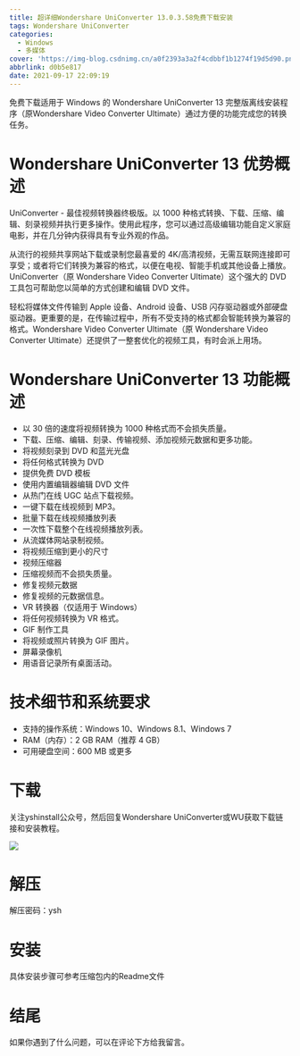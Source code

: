 ```yaml
---
title: 超详细Wondershare UniConverter 13.0.3.58免费下载安装
tags: Wondershare UniConverter
categories:
  - Windows
  - 多媒体
cover: 'https://img-blog.csdnimg.cn/a0f2393a3a2f4cdbbf1b1274f19d5d90.png'
abbrlink: d0b5e817
date: 2021-09-17 22:09:19
---
```


免费下载适用于 Windows 的 Wondershare UniConverter 13 完整版离线安装程序（原Wondershare Video Converter Ultimate）通过方便的功能完成您的转换任务。

# Wondershare UniConverter 13 优势概述
UniConverter - 最佳视频转换器终极版。以 1000 种格式转换、下载、压缩、编辑、刻录视频并执行更多操作。使用此程序，您可以通过高级编辑功能自定义家庭电影，并在几分钟内获得具有专业外观的作品。

从流行的视频共享网站下载或录制您最喜爱的 4K/高清视频，无需互联网连接即可享受；或者将它们转换为兼容的格式，以便在电视、智能手机或其他设备上播放。UniConverter（原 Wondershare Video Converter Ultimate）这个强大的 DVD 工具包可帮助您以简单的方式创建和编辑 DVD 文件。

轻松将媒体文件传输到 Apple 设备、Android 设备、USB 闪存驱动器或外部硬盘驱动器。更重要的是，在传输过程中，所有不受支持的格式都会智能转换为兼容的格式。Wondershare Video Converter Ultimate（原 Wondershare Video Converter Ultimate）还提供了一整套优化的视频工具，有时会派上用场。

# Wondershare UniConverter 13 功能概述
- 以 30 倍的速度将视频转换为 1000 种格式而不会损失质量。
- 下载、压缩、编辑、刻录、传输视频、添加视频元数据和更多功能。
- 将视频刻录到 DVD 和蓝光光盘
- 将任何格式转换为 DVD
- 提供免费 DVD 模板
- 使用内置编辑器编辑 DVD 文件
- 从热门在线 UGC 站点下载视频。
- 一键下载在线视频到 MP3。
- 批量下载在线视频播放列表
- 一次性下载整个在线视频播放列表。
- 从流媒体网站录制视频。
- 将视频压缩到更小的尺寸
- 视频压缩器
- 压缩视频而不会损失质量。
- 修复视频元数据
- 修复视频的元数据信息。
- VR 转换器（仅适用于 Windows）
- 将任何视频转换为 VR 格式。
- GIF 制作工具
- 将视频或照片转换为 GIF 图片。
- 屏幕录像机
- 用语音记录所有桌面活动。

# 技术细节和系统要求
- 支持的操作系统：Windows 10、Windows 8.1、Windows 7
- RAM（内存）：2 GB RAM（推荐 4 GB）
- 可用硬盘空间：600 MB 或更多

# 下载
关注yshinstall公众号，然后回复Wondershare UniConverter或WU获取下载链接和安装教程。

![](https://img-blog.csdnimg.cn/f824f9d6c4ca40549a3d02de1938c17c.jpg#pic_center)

# 解压
解压密码：ysh

# 安装
具体安装步骤可参考压缩包内的Readme文件

# 结尾
如果你遇到了什么问题，可以在评论下方给我留言。

